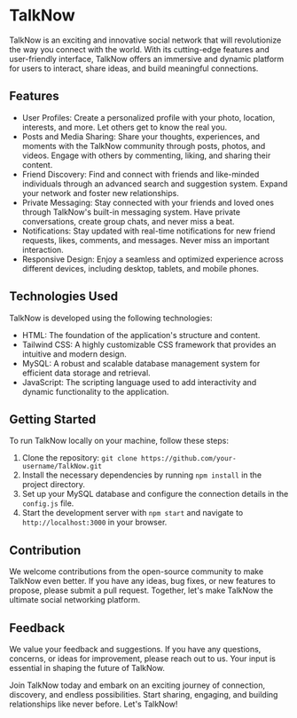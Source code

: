 TalkNow
=======

TalkNow is an exciting and innovative social network that will revolutionize the way you connect with the world. With its cutting-edge features and user-friendly interface, TalkNow offers an immersive and dynamic platform for users to interact, share ideas, and build meaningful connections.

Features
--------

-   User Profiles: Create a personalized profile with your photo, location, interests, and more. Let others get to know the real you.
-   Posts and Media Sharing: Share your thoughts, experiences, and moments with the TalkNow community through posts, photos, and videos. Engage with others by commenting, liking, and sharing their content.
-   Friend Discovery: Find and connect with friends and like-minded individuals through an advanced search and suggestion system. Expand your network and foster new relationships.
-   Private Messaging: Stay connected with your friends and loved ones through TalkNow's built-in messaging system. Have private conversations, create group chats, and never miss a beat.
-   Notifications: Stay updated with real-time notifications for new friend requests, likes, comments, and messages. Never miss an important interaction.
-   Responsive Design: Enjoy a seamless and optimized experience across different devices, including desktop, tablets, and mobile phones.

Technologies Used
-----------------

TalkNow is developed using the following technologies:

-   HTML: The foundation of the application's structure and content.
-   Tailwind CSS: A highly customizable CSS framework that provides an intuitive and modern design.
-   MySQL: A robust and scalable database management system for efficient data storage and retrieval.
-   JavaScript: The scripting language used to add interactivity and dynamic functionality to the application.

Getting Started
---------------

To run TalkNow locally on your machine, follow these steps:

1.  Clone the repository: `git clone https://github.com/your-username/TalkNow.git`
2.  Install the necessary dependencies by running `npm install` in the project directory.
3.  Set up your MySQL database and configure the connection details in the `config.js` file.
4.  Start the development server with `npm start` and navigate to `http://localhost:3000` in your browser.

Contribution
------------

We welcome contributions from the open-source community to make TalkNow even better. If you have any ideas, bug fixes, or new features to propose, please submit a pull request. Together, let's make TalkNow the ultimate social networking platform.

Feedback
--------

We value your feedback and suggestions. If you have any questions, concerns, or ideas for improvement, please reach out to us. Your input is essential in shaping the future of TalkNow.

Join TalkNow today and embark on an exciting journey of connection, discovery, and endless possibilities. Start sharing, engaging, and building relationships like never before. Let's TalkNow!
